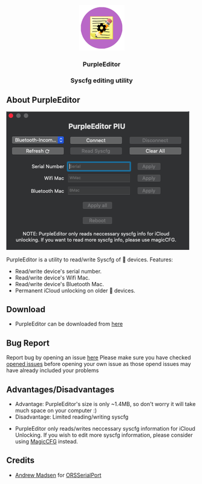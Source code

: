 <br />
<p align="center">
  <a href="https://github.com/j4nf4b3l/MagicClock">
    <img src="image/purple.png" alt="Logo" width="120" height="120">
  </a>

  <h3 align="center">PurpleEditor</h3>
  <h3 align="center">Syscfg editing utility</h3>


## About PurpleEditor
![](image/image.png)

PurpleEditor is a utility to read/write Syscfg of  devices.
Features:
* Read/write device's serial number.
* Read/write device's Wifi Mac.
* Read/write device's Bluetooth Mac.
* Permanent iCloud unlocking on older  devices.
## Download
* PurpleEditor can be downloaded from [here](https://github.com/Mini-Exploit/PurpleEditor/releases/)
## Bug Report
Report bug by opening an issue [here](https://github.com/Mini-Exploit/PurpleEditor/issues)
Please make sure you have checked [opened issues](https://github.com/Mini-Exploit/PurpleEditor/issues) before opening your own issue as those opend issues may have already included your problems
## Advantages/Disadvantages
* Advantage: PurpleEditor's size is only ~1.4MB, so don't worry it will take much space on your computer :)
* Disadvantage: Limited reading/writing syscfg
- PurpleEditor only reads/writes neccessary syscfg information for iCloud Unlocking. If you wish to edit more syscfg information, please consider using [MagicCFG](https://github.com/j4nf4b3l/magicCFG) instead.
## Credits
* [Andrew Madsen](https://github.com/armadsen) for [ORSSerialPort](https://github.com/armadsen/ORSSerialPort)
